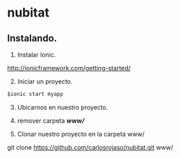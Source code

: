 # nubitat

## Instalando.

1. Instalar Ionic. 

http://ionicframework.com/getting-started/

2. Iniciar un proyecto.

````javascript
$ionic start myapp
````

3. Ubicarnos en nuestro proyecto.

4. remover carpeta ***www/***

5. Clonar nuestro proyecto en la carpeta www/

git clone https://github.com/carlosrojaso/nubitat.git www/
